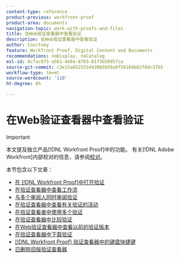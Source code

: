 ```yaml
---
content-type: reference
product-previous: workfront-proof
product-area: documents
navigation-topic: work-with-proofs-and-files
title: 在Web验证查看器中查看验证
description: 在Web验证查看器中查看验证
author: Courtney
feature: Workfront Proof, Digital Content and Documents
recommendations: noDisplay, noCatalog
exl-id: 0cfac975-a561-4e0a-8703-8173b50957ca
source-git-commit: c3e15a052533d43065b50a9f56169b82f8dc3765
workflow-type: tm+mt
source-wordcount: '110'
ht-degree: 0%

---
```


# 在Web验证查看器中查看验证

>[!IMPORTANT]
>
>本文提及独立产品[!DNL Workfront Proof]中的功能。 有关[!DNL Adobe Workfront]内部校对的信息，请参阅[校对](../../../review-and-approve-work/proofing/proofing.md)。

本节包含以下文章：

* [在 [!DNL Workfront Proof]中打开验证](../../../workfront-proof/wp-work-proofsfiles/review-proofs-wpv/open-proof.md)
* [在验证查看器中查看工作流](../../../workfront-proof/wp-work-proofsfiles/review-proofs-wpv/review-workflow.md)
* [与多个审阅人同时审阅验证](../../../workfront-proof/wp-work-proofsfiles/review-proofs-wpv/review-proof-with-multiple-reviewers.md)
* [在验证查看器中查看有关验证的活动](../../../workfront-proof/wp-work-proofsfiles/review-proofs-wpv/view-activity-on-a-proof.md)
* [在验证查看者中使用多个验证](../../../workfront-proof/wp-work-proofsfiles/review-proofs-wpv/work-with-multiple-proofs.md)
* [在验证查看器中比较验证](../../../workfront-proof/wp-work-proofsfiles/review-proofs-wpv/compare-proofs.md)
* [在Web验证查看器中查看以前的验证版本](../../../workfront-proof/wp-work-proofsfiles/review-proofs-wpv/view-previous-proof-versions.md)
* [在验证查看器中下载验证](../../../workfront-proof/wp-work-proofsfiles/review-proofs-wpv/download-proof.md)
* [ [!DNL Workfront Proof] 验证查看器中的键盘快捷键](../../../workfront-proof/wp-work-proofsfiles/review-proofs-wpv/keyboard-shortcuts.md)
* [已删除旧版验证查看器](../../../workfront-proof/wp-work-proofsfiles/review-proofs-wpv/lpv-removed.md)
